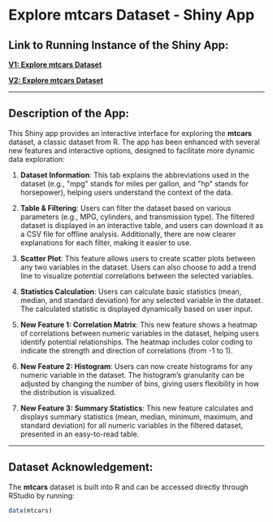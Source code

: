 # **Explore mtcars Dataset - Shiny App**

## **Link to Running Instance of the Shiny App:**

[**V1: Explore mtcars Dataset**](https://dtan16.shinyapps.io/assignment-b3-xpado-star/)

[**V2: Explore mtcars Dataset**](https://dtan16.shinyapps.io/assignmentb4/)

---

## **Description of the App:**

This Shiny app provides an interactive interface for exploring the **mtcars** dataset, a classic dataset from R. The app has been enhanced with several new features and interactive options, designed to facilitate more dynamic data exploration:

1. **Dataset Information**: This tab explains the abbreviations used in the dataset (e.g., "mpg" stands for miles per gallon, and "hp" stands for horsepower), helping users understand the context of the data.

2. **Table & Filtering**: Users can filter the dataset based on various parameters (e.g., MPG, cylinders, and transmission type). The filtered dataset is displayed in an interactive table, and users can download it as a CSV file for offline analysis. Additionally, there are now clearer explanations for each filter, making it easier to use.

3. **Scatter Plot**: This feature allows users to create scatter plots between any two variables in the dataset. Users can also choose to add a trend line to visualize potential correlations between the selected variables.

4. **Statistics Calculation**: Users can calculate basic statistics (mean, median, and standard deviation) for any selected variable in the dataset. The calculated statistic is displayed dynamically based on user input.

5. **New Feature 1: Correlation Matrix**: This new feature shows a heatmap of correlations between numeric variables in the dataset, helping users identify potential relationships. The heatmap includes color coding to indicate the strength and direction of correlations (from -1 to 1).

6. **New Feature 2: Histogram**: Users can now create histograms for any numeric variable in the dataset. The histogram’s granularity can be adjusted by changing the number of bins, giving users flexibility in how the distribution is visualized.

7. **New Feature 3: Summary Statistics**: This new feature calculates and displays summary statistics (mean, median, minimum, maximum, and standard deviation) for all numeric variables in the filtered dataset, presented in an easy-to-read table.

---

## **Dataset Acknowledgement:**

The **mtcars** dataset is built into R and can be accessed directly through RStudio by running:

```r
data(mtcars)
